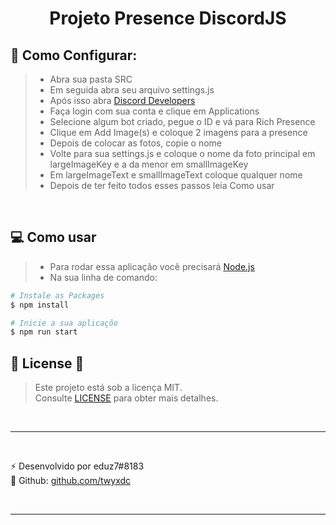 <h1 align="center"> 
 Projeto Presence DiscordJS
</h1>

## 🔨 Como Configurar: 
>* Abra sua pasta SRC
>* Em seguida abra seu arquivo settings.js
>* Após isso abra [Discord Developers](https://discord.com/developers/)
>* Faça login com sua conta e clique em Applications
>* Selecione algum bot criado, pegue o ID e vá para Rich Presence
>* Clique em Add Image(s) e coloque 2 imagens para a presence
>* Depois de colocar as fotos, copie o nome
>* Volte para sua settings.js e coloque o nome da foto principal em largeImageKey e a da menor em smallImageKey
>* Em largeImageText e smallImageText coloque qualquer nome
>* Depois de ter feito todos esses passos leia Como usar

<br/>

## 💻 Como usar

>* Para rodar essa aplicação você precisará [Node.js](https://nodejs.org/en/download/)
>* Na sua linha de comando:

```bash
# Instale as Packages
$ npm install 

# Inicie a sua aplicaçõo
$ npm run start
```

## 🔑 License 🔑

> Este projeto está sob a licença MIT. <br/> Consulte [LICENSE](LICENSE) para obter mais detalhes.

<br/>

---
<br/>

⚡ Desenvolvido por eduz7#8183
<br/>
🎈 Github: [github.com/twyxdc](https://github.com/twyxdc)

<br/>

---